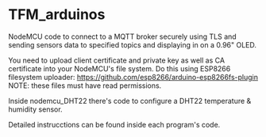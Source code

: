 # TFM_arduinos
NodeMCU code to connect to a MQTT broker securely using TLS and sending sensors data to specified topics and displaying in on a 0.96" OLED.

You need to upload client certificate and private key as well as CA certificate into your NodeMCU's file system. Do this using ESP8266 filesystem uploader:
https://github.com/esp8266/arduino-esp8266fs-plugin
NOTE: these files must have read permissions.

Inside nodemcu_DHT22 there's code to configure a DHT22 temperature & humidity sensor.

Detailed instrucctions can be found inside each program's code.